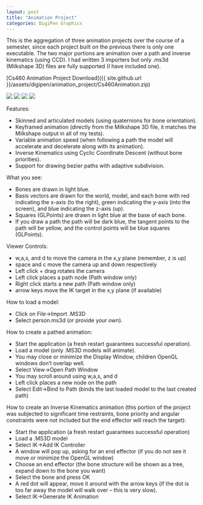 ```yaml
---
layout: post
title: "Animation Project"
categories: DigiPen Graphics
---
```

This is the aggregation of three animation projects over the course of a semester, since each project built on the previous there is only one executable.  The two major portions are animation over a path and inverse kinematics (using CCD).  I had written 3 importers but only .ms3d (Milkshape 3D) files are fully supported (I have included one).

[Cs460 Animation Project Download]({{ site.github.url }}/assets/digipen/animation_project/Cs460Animation.zip)

![]({{site.github.url}}/assets/digipen/animation_project/cs4601.PNG)
![]({{site.github.url}}/assets/digipen/animation_project/cs4602.PNG)
![]({{site.github.url}}/assets/digipen/animation_project/cs4603.PNG)
![]({{site.github.url}}/assets/digipen/animation_project/cs4604.PNG)

Features:
* Skinned and articulated models (using quaternions for bone orientation).
* Keyframed animation (directly from the Milkshape 3D file, it matches the Milkshape output in all of my tests).
* Variable animation speed (when following a path the model will accelerate and decelerate along with its animation).
* Inverse Kinematics using Cyclic Coordinate Descent (without bone priorities).
* Support for drawing bezier paths with adaptive subdivision.

What you see:
* Bones are drawn in light blue.
* Basis vectors are drawn for the world, model, and each bone with red indicating the x-axis (to the right), green indicating the y-axis (into the screen), and blue indicating the z-axis (up).
* Squares (GLPoints) are drawn in light blue at the base of each bone.
* If you draw a path the path will be dark blue, the tangent points to the path will be yellow, and the control points will be blue squares (GLPoints).

Viewer Controls:
* w,a,s, and d to move the camera in the x,y plane (remember, z is up)
* space and c move the camera up and down respectively
* Left click + drag rotates the camera
* Left click places a path node (Path window only)
* Right click starts a new path (Path window only)
* arrow keys move the IK target in the x,y plane (if available)

How to load a model:
* Click on File->Import .MS3D
* Select person.ms3d (or provide your own).

How to create a pathed animation:
* Start the application (a fresh restart guarantees successful operation).
* Load a model (only .MS3D models will animate).
* You may close or minimize the Display Window, children OpenGL windows don’t overlap well.
* Select View->Open Path Window
* You may scroll around using w,a,s, and d
* Left click places a new node on the path
* Select Edit->Bind to Path (binds the last loaded model to the last created path)

How to create an Inverse Kinematics animation (this portion of the project was subjected to significant time restraints, bone priority and angular constraints were not included but the end effector will reach the target):
* Start the application (a fresh restart guarantees successful operation)
* Load a .MS3D model
* Select IK->Add IK Controller
* A window will pop up, asking for an end effector (if you do not see it move or minimize the OpenGL window)
* Choose an end effector (the bone structure will be shown as a tree, expand down to the bone you want)
* Select the bone and press OK
* A red dot will appear, move it around with the arrow keys (if the dot is too far away the model will walk over – this is very slow).
* Select IK->Generate IK Animation